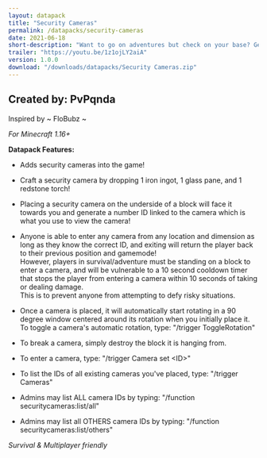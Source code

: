 ```yaml
---
layout: datapack
title: "Security Cameras"
permalink: /datapacks/security-cameras
date: 2021-06-18
short-description: "Want to go on adventures but check on your base? Get security cameras."
trailer: "https://youtu.be/1z1ojLY2aiA"
version: 1.0.0
download: "/downloads/datapacks/Security Cameras.zip"
---
```

Created by: PvPqnda
-
Inspired by ~ FloBubz ~

*For Minecraft 1.16+*

**Datapack Features:**

- Adds security cameras into the game!

- Craft a security camera by dropping 1 iron ingot, 1 glass pane, and 1 redstone torch!

- Placing a security camera on the underside of a block will face it towards you and generate a number ID linked to the camera which is what you use to view the camera!

- Anyone is able to enter any camera from any location and dimension as long as they know the correct ID, and exiting will return the player back to their previous position and gamemode!<br>
However, players in survival/adventure must be standing on a block to enter a
camera, and will be vulnerable to a 10 second cooldown timer that stops the player from entering a camera within 10 seconds of taking or dealing damage.<br>
This is to prevent anyone from attempting to defy risky situations.

- Once a camera is placed, it will automatically start rotating in a 90 degree window centered around its rotation when you initially place it. To toggle a camera's automatic rotation, type: "/trigger ToggleRotation"

- To break a camera, simply destroy the block it is hanging from.

- To enter a camera, type: "/trigger Camera set \<ID>"

- To list the IDs of all existing cameras you've placed, type: "/trigger Cameras"

- Admins may list ALL camera IDs by typing: "/function securitycameras:list/all"

- Admins may list all OTHERS camera IDs by typing: "/function securitycameras:list/others"

*Survival & Multiplayer friendly*